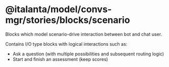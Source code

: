 # @italanta/model/convs-mgr/stories/blocks/scenario

Blocks which model scenario-drive interaction between bot and chat user.

Contains I/O type blocks with logical interactions such as:

- Ask a question (with multiple possibilities and subsequent routing logic)
- Start and finish an assessment (keep scores)

